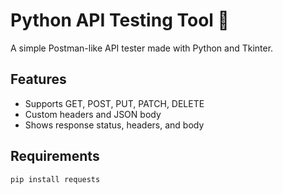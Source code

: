 # Python API Testing Tool 🧪

A simple Postman-like API tester made with Python and Tkinter.

## Features
- Supports GET, POST, PUT, PATCH, DELETE
- Custom headers and JSON body
- Shows response status, headers, and body

## Requirements
```bash
pip install requests
